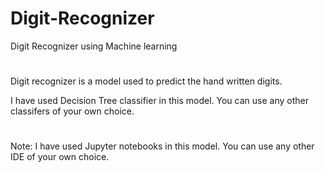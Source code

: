 # Digit-Recognizer
Digit Recognizer using Machine learning
#
#
Digit recognizer is a model used to predict the hand written digits.

I have used Decision Tree classifier in this model. You can use any other classifers of your own choice.
#
Note: I have used Jupyter notebooks in this model. You can use any other IDE of your own choice. 
